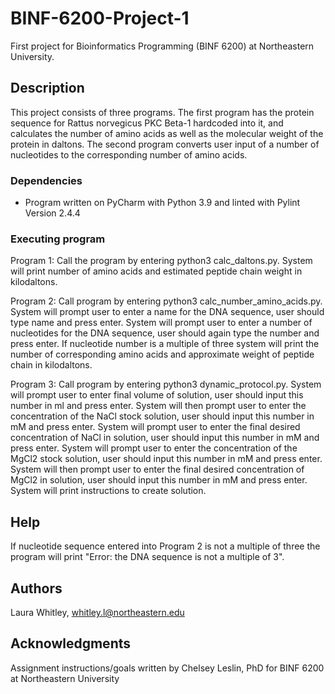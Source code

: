 # BINF-6200-Project-1

First project for Bioinformatics Programming (BINF 6200) at Northeastern University. 

## Description

This project consists of three programs. The first program has the protein sequence for Rattus norvegicus PKC Beta-1 hardcoded into it, and calculates the number of amino acids as well as the molecular weight of the protein in daltons. The second program converts user input of a number of nucleotides to the corresponding number of amino acids.

### Dependencies

* Program written on PyCharm with Python 3.9 and linted with Pylint Version 2.4.4

### Executing program

Program 1: Call the program by entering python3 calc_daltons.py. System will print number of amino acids and estimated peptide chain weight in kilodaltons. 

Program 2: Call program by entering python3 calc_number_amino_acids.py. System will prompt user to enter a name for the DNA sequence, user should type name and press enter. System will prompt user to enter a number of nucleotides for the DNA sequence, user should again type the number and press enter. If nucleotide number is a multiple of three system will print the number of corresponding amino acids and approximate weight of peptide chain in kilodaltons. 

Program 3: Call program by entering python3 dynamic_protocol.py. System will prompt user to enter final volume of solution, user should input this number in ml and press enter. System will then prompt user to enter the concentration of the NaCl stock solution, user should input this number in mM and press enter. System will prompt user to enter the final desired concentration of NaCl in solution, user should input this number in mM and press enter. System will prompt user to enter the concentration of the MgCl2 stock solution, user should input this number in mM and press enter. System will then prompt user to enter the final desired concentration of MgCl2 in solution, user should input this number in mM and press enter. System will print instructions to create solution.

## Help

If nucleotide sequence entered into Program 2 is not a multiple of three the program will print "Error: the DNA sequence is not a multiple of 3".

## Authors

Laura Whitley, whitley.l@northeastern.edu

## Acknowledgments

Assignment instructions/goals written by Chelsey Leslin, PhD for BINF 6200 at Northeastern University

